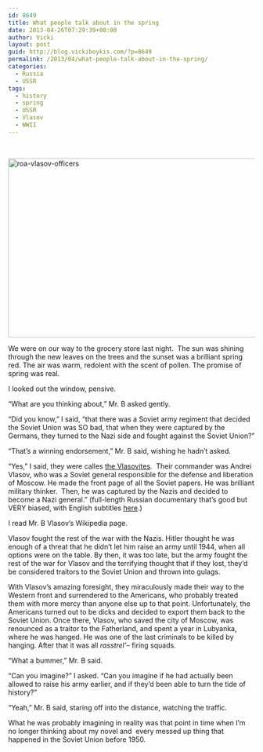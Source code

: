 ```yaml
---
id: 8649
title: What people talk about in the spring
date: 2013-04-26T07:29:39+00:00
author: Vicki
layout: post
guid: http://blog.vickiboykis.com/?p=8649
permalink: /2013/04/what-people-talk-about-in-the-spring/
categories:
  - Russia
  - USSR
tags:
  - history
  - spring
  - USSR
  - Vlasov
  - WWII
---
```

&nbsp;

[<img class="aligncenter size-medium wp-image-8650" alt="roa-vlasov-officers" src="http://blog.vickiboykis.com/wp-content/uploads/2013/04/roa-vlasov-officers-580x365.jpg" width="580" height="365" />](http://blog.vickiboykis.com/wp-content/uploads/2013/04/roa-vlasov-officers.jpg)

We were on our way to the grocery store last night.  The sun was shining through the new leaves on the trees and the sunset was a brilliant spring red. The air was warm, redolent with the scent of pollen. The promise of spring was real.

I looked out the window, pensive.

&#8220;What are you thinking about,&#8221; Mr. B asked gently.

&#8220;Did you know,&#8221; I said, &#8220;that there was a Soviet army regiment that decided the Soviet Union was SO bad, that when they were captured by the Germans, they turned to the Nazi side and fought against the Soviet Union?&#8221;

&#8220;That&#8217;s a winning endorsement,&#8221; Mr. B said, wishing he hadn&#8217;t asked.

&#8220;Yes,&#8221; I said, they were calles <a href="http://en.wikipedia.org/wiki/Russian_Liberation_Army" target="_blank">the Vlasovites</a>.  Their commander was Andrei Vlasov, who was a Soviet general responsible for the defense and liberation of Moscow. He made the front page of all the Soviet papers. He was brilliant military thinker.  Then, he was captured by the Nazis and decided to become a Nazi general.&#8221; (full-length Russian documentary that&#8217;s good but VERY biased, with English subtitles <a href="https://www.youtube.com/watch?v=dijJxq04s5w" target="_blank">here</a>.)

I read Mr. B Vlasov&#8217;s Wikipedia page.

Vlasov fought the rest of the war with the Nazis. Hitler thought he was enough of a threat that he didn&#8217;t let him raise an army until 1944, when all options were on the table. By then, it was too late, but the army fought the rest of the war for Vlasov and the terrifying thought that if they lost, they&#8217;d be considered traitors to the Soviet Union and thrown into gulags.

With Vlasov&#8217;s amazing foresight, they miraculously made their way to the Western front and surrendered to the Americans, who probably treated them with more mercy than anyone else up to that point. Unfortunately, the Americans turned out to be dicks and decided to export them back to the Soviet Union. Once there, Vlasov, who saved the city of Moscow, was renounced as a traitor to the Fatherland, and spent a year in Lubyanka, where he was hanged. He was one of the last criminals to be killed by hanging. After that it was all _rasstrel&#8217;_&#8211; firing squads.

&#8220;What a bummer,&#8221; Mr. B said.

&#8220;Can you imagine?&#8221; I asked. &#8220;Can you imagine if he had actually been allowed to raise his army earlier, and if they&#8217;d been able to turn the tide of history?&#8221;

&#8220;Yeah,&#8221; Mr. B said, staring off into the distance, watching the traffic.

What he was probably imagining in reality was that point in time when I&#8217;m no longer thinking about my novel and  every messed up thing that happened in the Soviet Union before 1950.

&nbsp;
